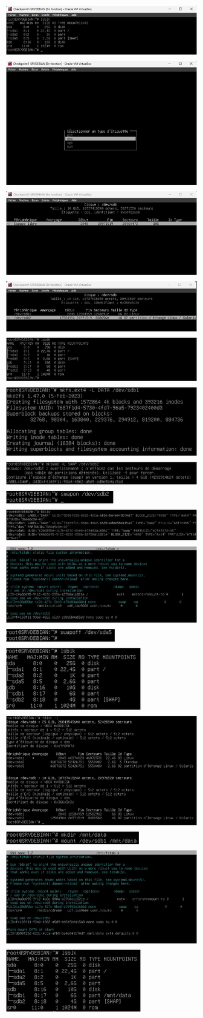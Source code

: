 ![](https://raw.githubusercontent.com/ThoXinou/Checkpoint_1/main/Screenshots/LSBLK.jpg)

![](https://raw.githubusercontent.com/ThoXinou/Checkpoint_1/main/Screenshots/CFDISK_1.jpg)

![](https://raw.githubusercontent.com/ThoXinou/Checkpoint_1/main/Screenshots/CFDISK_2.jpg)

![](https://raw.githubusercontent.com/ThoXinou/Checkpoint_1/main/Screenshots/CFDISK_3.jpg)

![](https://raw.githubusercontent.com/ThoXinou/Checkpoint_1/main/Screenshots/LSBLK_2.jpg)

![](https://raw.githubusercontent.com/ThoXinou/Checkpoint_1/main/Screenshots/MKFS%20EXT4.jpg)

![](https://raw.githubusercontent.com/ThoXinou/Checkpoint_1/main/Screenshots/MKSWAP.jpg)

![](https://raw.githubusercontent.com/ThoXinou/Checkpoint_1/main/Screenshots/SWAPON.jpg)

![](https://raw.githubusercontent.com/ThoXinou/Checkpoint_1/main/Screenshots/BLKID.jpg)

![](https://raw.githubusercontent.com/ThoXinou/Checkpoint_1/main/Screenshots/FSTAB_1.jpg)

![](https://raw.githubusercontent.com/ThoXinou/Checkpoint_1/main/Screenshots/SWAPOFF.jpg)

![](https://raw.githubusercontent.com/ThoXinou/Checkpoint_1/main/Screenshots/LSBLK_3.jpg)

![](https://raw.githubusercontent.com/ThoXinou/Checkpoint_1/main/Screenshots/FDISK_-L.jpg)

![](https://raw.githubusercontent.com/ThoXinou/Checkpoint_1/main/Screenshots/MNT_DATA.jpg)

![](https://raw.githubusercontent.com/ThoXinou/Checkpoint_1/main/Screenshots/MNT_DATA_FSTAB.jpg)

![](https://raw.githubusercontent.com/ThoXinou/Checkpoint_1/main/Screenshots/LSBLK_4.jpg)
